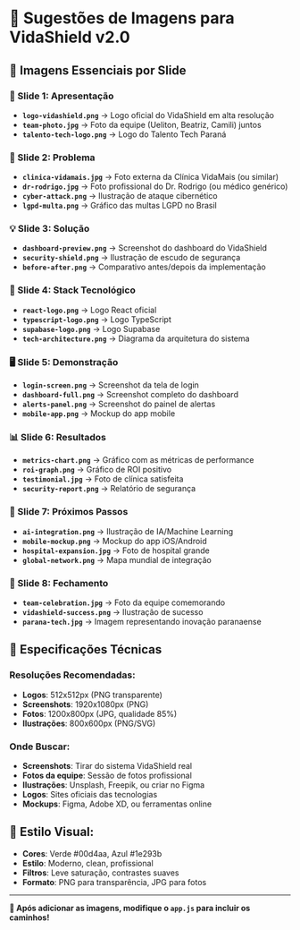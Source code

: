 # 📸 Sugestões de Imagens para VidaShield v2.0

## 🎯 Imagens Essenciais por Slide

### 📁 Slide 1: Apresentação
- **`logo-vidashield.png`** → Logo oficial do VidaShield em alta resolução
- **`team-photo.jpg`** → Foto da equipe (Ueliton, Beatriz, Camili) juntos
- **`talento-tech-logo.png`** → Logo do Talento Tech Paraná

### 🏥 Slide 2: Problema  
- **`clinica-vidamais.jpg`** → Foto externa da Clínica VidaMais (ou similar)
- **`dr-rodrigo.jpg`** → Foto profissional do Dr. Rodrigo (ou médico genérico)
- **`cyber-attack.png`** → Ilustração de ataque cibernético
- **`lgpd-multa.png`** → Gráfico das multas LGPD no Brasil

### 💡 Slide 3: Solução
- **`dashboard-preview.png`** → Screenshot do dashboard do VidaShield
- **`security-shield.png`** → Ilustração de escudo de segurança
- **`before-after.png`** → Comparativo antes/depois da implementação

### 🔧 Slide 4: Stack Tecnológico  
- **`react-logo.png`** → Logo React oficial
- **`typescript-logo.png`** → Logo TypeScript
- **`supabase-logo.png`** → Logo Supabase
- **`tech-architecture.png`** → Diagrama da arquitetura do sistema

### 🖥️ Slide 5: Demonstração
- **`login-screen.png`** → Screenshot da tela de login
- **`dashboard-full.png`** → Screenshot completo do dashboard
- **`alerts-panel.png`** → Screenshot do painel de alertas
- **`mobile-app.png`** → Mockup do app mobile

### 📊 Slide 6: Resultados
- **`metrics-chart.png`** → Gráfico com as métricas de performance
- **`roi-graph.png`** → Gráfico de ROI positivo
- **`testimonial.jpg`** → Foto de clínica satisfeita
- **`security-report.png`** → Relatório de segurança

### 🚀 Slide 7: Próximos Passos
- **`ai-integration.png`** → Ilustração de IA/Machine Learning
- **`mobile-mockup.png`** → Mockup do app iOS/Android
- **`hospital-expansion.jpg`** → Foto de hospital grande
- **`global-network.png`** → Mapa mundial de integração

### 🎉 Slide 8: Fechamento
- **`team-celebration.jpg`** → Foto da equipe comemorando
- **`vidashield-success.png`** → Ilustração de sucesso
- **`parana-tech.jpg`** → Imagem representando inovação paranaense

## 📐 Especificações Técnicas

### Resoluções Recomendadas:
- **Logos**: 512x512px (PNG transparente)
- **Screenshots**: 1920x1080px (PNG)
- **Fotos**: 1200x800px (JPG, qualidade 85%)
- **Ilustrações**: 800x600px (PNG/SVG)

### Onde Buscar:
- **Screenshots**: Tirar do sistema VidaShield real
- **Fotos da equipe**: Sessão de fotos profissional
- **Ilustrações**: Unsplash, Freepik, ou criar no Figma
- **Logos**: Sites oficiais das tecnologias
- **Mockups**: Figma, Adobe XD, ou ferramentas online

## 🎨 Estilo Visual:
- **Cores**: Verde #00d4aa, Azul #1e293b
- **Estilo**: Moderno, clean, profissional
- **Filtros**: Leve saturação, contrastes suaves
- **Formato**: PNG para transparência, JPG para fotos

---
**📝 Após adicionar as imagens, modifique o `app.js` para incluir os caminhos!** 